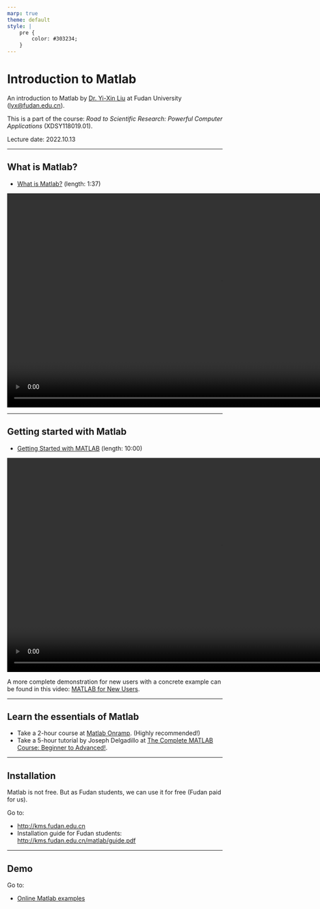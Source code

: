 ```yaml
---
marp: true
theme: default
style: |
    pre {
        color: #303234;
    }
---
```


<!--
backgroundColor: #191a2e
color: skyblue
-->
# Introduction to Matlab

An introduction to Matlab by [Dr. Yi-Xin Liu](http://www.yxliu.group) at Fudan University (lyx@fudan.edu.cn).

This is a part of the course: *Road to Scientific Research: Powerful Computer Applications* (XDSY118019.01).

Lecture date: 2022.10.13

---

<!-- _paginate: true -->
## What is Matlab?

- [What is Matlab?](https://youtu.be/joilU9m-sNk) (length: 1:37)

<video height="500" controls>
    <source src="matlab1.mp4">
</video>

---

## Getting started with Matlab

- [Getting Started with MATLAB](https://youtu.be/OHxR8iMHDWw) (length: 10:00)

<video height="500" controls>
    <source src="matlab2.mp4">
</video>

A more complete demonstration for new users with a concrete example can be found in this video: [MATLAB for New Users](https://youtu.be/Nw7r4i6Ixio).

---

## Learn the essentials of Matlab

- Take a 2-hour course at [Matlab Onramp](https://www.mathworks.com/learn/tutorials/matlab-onramp.html). (Highly recommended!)
- Take a 5-hour tutorial by Joseph Delgadillo at [The Complete MATLAB Course: Beginner to Advanced!](https://youtu.be/T_ekAD7U-wU).

---

## Installation

Matlab is not free. But as Fudan students, we can use it for free (Fudan paid for us).

Go to:

- http://kms.fudan.edu.cn
- Installation guide for Fudan students: http://kms.fudan.edu.cn/matlab/guide.pdf

---

## Demo

Go to:

- [Online Matlab examples](https://www.mathworks.com/help/matlab/examples.html?category=getting-started-with-matlab&s_tid=CRUX_topnav)
